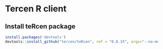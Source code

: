 # Tercen R client

## Install teRcen package
 
```R
install.packages('devtools')
devtools::install_github("tercen/teRcen", ref = "0.8.15", args="--no-multiarch")
```